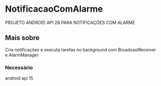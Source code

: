 # NotificacaoComAlarme

PROJETO ANDROID API 28 PARA NOTIFICAÇÕES COM ALARME

## Mais sobre

Cria notificações e executa tarefas no background com BroadcastReceiver e AlarmManager

### Necessário

android api 15
